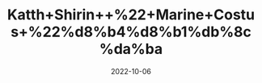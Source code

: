 ---
title: 'Katth+Shirin++%22+Marine+Costus+%22%d8%b4%d8%b1%db%8c%da%ba'
date: '2022-10-06' 
metatag: '' 
inventory: '0' 
draft: false 
# meta description 
shortDescripton: 'Costus+root+is+used+for%ef%bf%bdtreating+worm+(nematode)+infections.+Costus+oil+is+used+for+asthma%2c+cough%2c+gas%2c+and+severe+intestinal+diseases+such+as+dysentery+and+cholera.'
description: 'Herb'
longdescription: ''
featured: True
# product Price
price: '40.0'
# Product Short Description
shortDescription: 'Costus+root+is+used+for%ef%bf%bdtreating+worm+(nematode)+infections.+Costus+oil+is+used+for+asthma%2c+cough%2c+gas%2c+and+severe+intestinal+diseases+such+as+dysentery+and+cholera.'
productID: 'B4D13965-1527-ED11-9968-005056B3A416'
type: 'products'
category: 'Herb' 
thumnailproduct: 'https://eraconnect.blob.core.windows.net/product-images/aminsaddiquidawakhana/B4D13965-1527-ED11-9968-005056B3A416.webp' 
images:
  - image: 'https://eraconnect.blob.core.windows.net/product-images/aminsaddiquidawakhana/B4D13965-1527-ED11-9968-005056B3A416.webp'  
Variants:
---